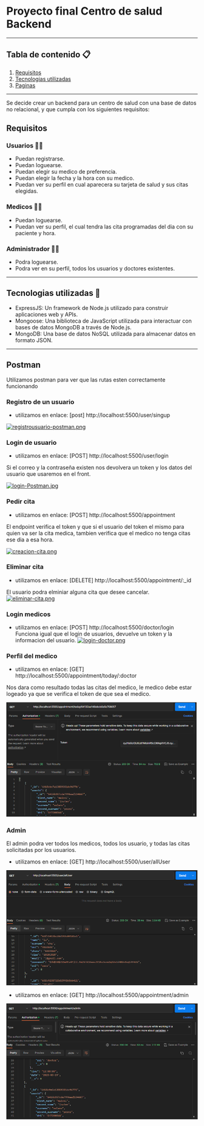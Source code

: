 # Proyecto final Centro de salud Backend
***

## Tabla de contenido 📋
1. [Requisitos](#Requisitos)
2. [Tecnologias utilizadas](#Tecnologias_utilizadas)
3. [Paginas](#Paginas)
*** 
Se decide crear un backend para un centro de salud con una base de datos no relacional, y que cumpla con los siguientes requisitos:

## Requisitos

### Usuarios 🧑👩
* Puedan registrarse.
* Puedan loguearse.
* Puedan elegir su medico de preferencia.
* Puedan elegir la fecha y la hora con su medico.
* Puedan ver su perfil en cual aparecera su tarjeta de salud y sus citas elegidas.

### Medicos 👨‍⚕️
* Puedan loguearse.
* Puedan ver su perfil, el cual tendra las cita programadas del dia con su paciente y hora.

### Administrador 👨‍💼
* Podra loguearse.
* Podra ver en su perfil, todos los usuarios y doctores existentes.
***

## Tecnologias utilizadas 🦾

* ExpressJS: Un framework de Node.js utilizado para construir aplicaciones web y APIs.
* Mongoose: Una biblioteca de JavaScript utilizada para interactuar con bases de datos MongoDB a través de Node.js.
* MongoDB: Una base de datos NoSQL utilizada para almacenar datos en formato JSON.
***

## Postman
 Utilizamos postman para ver que las rutas esten correctamente funcionando 

### Registro de un usuario

- utilizamos en enlace:
[post] http://localhost:5500/user/singup

[![registrousuario-postman.png](https://i.postimg.cc/k5W2vYbC/registrousuario-postman.png)](https://postimg.cc/FfsF9ZpC)

### Login de usuario 

- utilizamos en enlace:
[POST] http://localhost:5500/user/login

Si el correo y la contraseña existen nos devolvera un token y los datos del usuario que usaremos en el front.

[![login-Postman.jpg](https://i.postimg.cc/k4x43TNc/login-Postman.jpg)](https://postimg.cc/r0wc5CP0)

### Pedir cita 
- utilizamos en enlace:
[POST] http://localhost:5500/appointment

El endpoint verifica el token y que si el usuario del token el mismo para quien va ser la cita medica,
tambien verifica que el medico no tenga citas ese dia a esa hora.

[![creacion-cita.png](https://i.postimg.cc/g061Hrq1/creacion-cita.png)](https://postimg.cc/HJdSpYNt)

### Eliminar cita 
- utilizamos en enlace:
[DELETE] http://localhost:5500/appointment/:_id

El usuario podra elminiar alguna cita que desee cancelar.
[![eliminar-cita.png](https://i.postimg.cc/jSgYxGZd/eliminar-cita.png)](https://postimg.cc/MnQFt3Ch)

### Login medicos
- utilizamos en enlace:
[POST] http://localhost:5500/doctor/login
Funciona igual que el login de usuarios, devuelve un token y la informacion del usuario.
[![login-doctor.png](https://i.postimg.cc/L5NHFhWN/login-doctor.png)](https://postimg.cc/JHHwb7Mk)

### Perfil del medico
- utilizamos en enlace:
[GET] http://localhost:5500/appointment/today/:doctor

Nos dara como resultado todas las citas del medico, le medico debe estar logeado ya que se verifica el token de que sea el medico.

![medico-citas.png](./screenshot/medico-citas.png)

### Admin
El admin podra ver todos los medicos, todos los usuario, y todas las citas solicitadas por los usuarios.
- utilizamos en enlace: [GET] http://localhost:5500/user/allUser

 ![admin_usuarios.png](./screenshot/admin_usuarios.png)

- utilizamos en enlace: [GET] http://localhost:5500/appointment/admin

 ![admin-citas.png](./screenshot/admin-citas.png)









